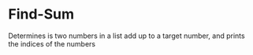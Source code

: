 # Find-Sum
Determines is two numbers in a list add up to a target number, and prints the indices of the numbers 
